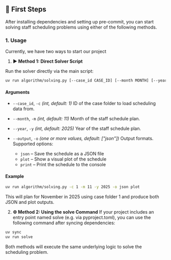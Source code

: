 ## 👣 First Steps

After installing dependencies and setting up pre-commit, you can start solving staff scheduling problems using either of the following methods.

### 1. Usage

Currently, we have two ways to start our project

1. **▶️ Method 1: Direct Solver Script**

Run the solver directly via the main script:

```bash
uv run algorithm/solving.py [--case_id CASE_ID] [--month MONTH] [--year YEAR] [--output OUTPUT ...]
```

#### Arguments

* `--case_id`, `-c`
  *(int, default: 1)*
  ID of the case folder to load scheduling data from.

* `--month`, `-m`
  *(int, default: 11)*
  Month of the staff schedule plan.

* `--year`, `-y`
  *(int, default: 2025)*
  Year of the staff schedule plan.

* `--output`, `-o`
  *(one or more values, default: \["json"])*
  Output formats. Supported options:

  * `json` – Save the schedule as a JSON file
  * `plot` – Show a visual plot of the schedule
  * `print` – Print the schedule to the console

#### Example

```bash
uv run algorithm/solving.py -c 1 -m 11 -y 2025 -o json plot
```

This will plan for November in 2025 using case folder 1 and produce both JSON and plot outputs.

2. **⚙️ Method 2: Using the solve Command**
If your project includes an entry point named solve (e.g. via pyproject.toml), you can use the following command after syncing dependencies:

```bash
uv sync
uv run solve
```

Both methods will execute the same underlying logic to solve the scheduling problem.
